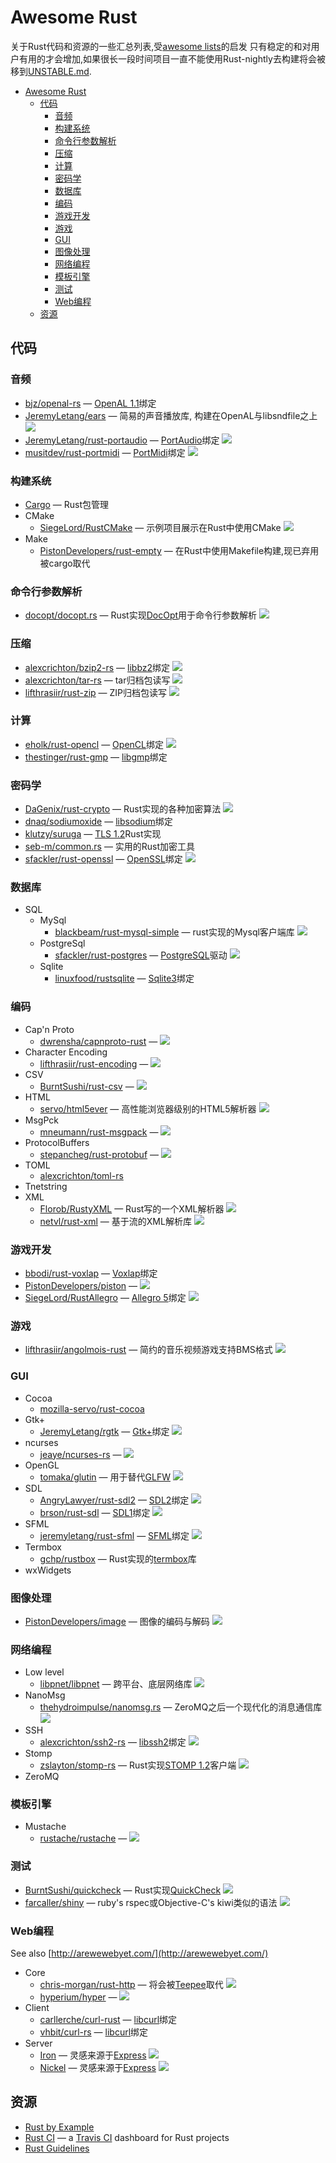 # Awesome Rust
关于Rust代码和资源的一些汇总列表,受[awesome lists](https://github.com/bayandin/awesome-awesomeness)的启发
只有稳定的和对用户有用的才会增加,如果很长一段时间项目一直不能使用Rust-nightly去构建将会被移到[UNSTABLE.md](UNSTABLE.md).

- [Awesome Rust](#awesome-rust)
  - [代码](#代码)
    - [音频](#音频)
    - [构建系统](#构建系统)
    - [命令行参数解析](#命令行参数解析)
    - [压缩](#压缩)
    - [计算](#计算)
    - [密码学](#密码学)
    - [数据库](#数据库)
    - [编码](#编码)
    - [游戏开发](#游戏开发)
    - [游戏](#游戏)
    - [GUI](#gui)
    - [图像处理](#图像处理)
    - [网络编程](#网络编程)
    - [模板引擎](#模板引擎)
    - [测试](#测试)
    - [Web编程](#Web编程)
  - [资源](#资源)

## 代码


### 音频

* [bjz/openal-rs](https://github.com/bjz/openal-rs/) — [OpenAL 1.1](http://www.openal.org/)绑定
* [JeremyLetang/ears](https://github.com/JeremyLetang/ears) — 简易的声音播放库, 构建在OpenAL与libsndfile之上 [<img src="https://travis-ci.org/jeremyletang/ears.svg?branch=master">](https://travis-ci.org/JeremyLetang/ears)
* [JeremyLetang/rust-portaudio](https://github.com/JeremyLetang/rust-portaudio) — [PortAudio](http://www.portaudio.com/)绑定 [<img src="https://travis-ci.org/jeremyletang/rust-portaudio.svg?branch=master">](https://travis-ci.org/JeremyLetang/rust-portaudio)
* [musitdev/rust-portmidi](https://github.com/musitdev/rust-portmidi) — [PortMidi](http://portmedia.sourceforge.net/portmidi/)绑定 [<img src="https://travis-ci.org/musitdev/rust-portmidi.svg?branch=master">](https://travis-ci.org/musitdev/rust-portmidi)

### 构建系统

* [Cargo](http://crates.io) — Rust包管理
* CMake
  * [SiegeLord/RustCMake](https://github.com/SiegeLord/RustCMake) — 示例项目展示在Rust中使用CMake [<img src="https://travis-ci.org/SiegeLord/RustCMake.svg?branch=master">](https://travis-ci.org/SiegeLord/RustCMake)
* Make
  * [PistonDevelopers/rust-empty](https://github.com/PistonDevelopers/rust-empty) — 在Rust中使用Makefile构建,现已弃用被cargo取代

### 命令行参数解析

* [docopt/docopt.rs](https://github.com/docopt/docopt.rs) — Rust实现[DocOpt](http://docopt.org)用于命令行参数解析 [<img src="https://travis-ci.org/docopt/docopt.rs.svg?branch=master">](https://travis-ci.org/docopt/docopt.rs)

### 压缩

* [alexcrichton/bzip2-rs](https://github.com/alexcrichton/bzip2-rs) — [libbz2](http://www.bzip.org)绑定 [<img src="https://travis-ci.org/alexcrichton/bzip2-rs.svg?branch=master">](https://travis-ci.org/alexcrichton/bzip2-rs)
* [alexcrichton/tar-rs](https://github.com/alexcrichton/tar-rs) — tar归档包读写 [<img src="https://travis-ci.org/alexcrichton/tar-rs.svg?branch=master">](https://travis-ci.org/alexcrichton/tar-rs)
* [lifthrasiir/rust-zip](https://github.com/lifthrasiir/rust-zip) — ZIP归档包读写 [<img src="https://travis-ci.org/lifthrasiir/rust-zip.svg?branch=master">](https://travis-ci.org/lifthrasiir/rust-zip)

### 计算

* [eholk/rust-opencl](https://github.com/eholk/rust-opencl) — [OpenCL](https://www.khronos.org/opencl/)绑定 [<img src="https://travis-ci.org/eholk/rust-opencl.svg?branch=master">](https://travis-ci.org/eholk/rust-opencl)
* [thestinger/rust-gmp](https://github.com/thestinger/rust-gmp) — [libgmp](https://gmplib.org/)绑定

### 密码学

* [DaGenix/rust-crypto](https://github.com/DaGenix/rust-crypto) — Rust实现的各种加密算法 [<img src="https://travis-ci.org/DaGenix/rust-crypto.svg?branch=master">](https://travis-ci.org/DaGenix/rust-crypto)
* [dnaq/sodiumoxide](https://github.com/dnaq/sodiumoxide) — [libsodium](https://github.com/jedisct1/libsodium)绑定
* [klutzy/suruga](https://github.com/klutzy/suruga) — [TLS 1.2](http://tools.ietf.org/html/rfc5246)Rust实现
* [seb-m/common.rs](https://github.com/klutzy/suruga) — 实用的Rust加密工具
* [sfackler/rust-openssl](https://github.com/sfackler/rust-openssl) — [OpenSSL](https://www.openssl.org/)绑定 [<img src="https://travis-ci.org/sfackler/rust-openssl.svg?branch=master">](https://travis-ci.org/sfackler/rust-openssl)

### 数据库

* SQL
  * MySql
    * [blackbeam/rust-mysql-simple](https://github.com/blackbeam/rust-mysql-simple) — rust实现的Mysql客户端库 [<img src="https://travis-ci.org/blackbeam/rust-mysql-simple.svg?branch=master">](https://travis-ci.org/blackbeam/rust-mysql-simple)
  * PostgreSql
    * [sfackler/rust-postgres](https://github.com/sfackler/rust-postgres) — [PostgreSQL](http://www.postgresql.org)驱动 [<img src="https://travis-ci.org/sfackler/rust-postgres.svg?branch=master">](https://travis-ci.org/sfackler/rust-postgres)
  * Sqlite
    * [linuxfood/rustsqlite](https://github.com/linuxfood/rustsqlite) — [Sqlite3](http://www.sqlite.org/)绑定

### 编码

* Cap'n Proto
  * [dwrensha/capnproto-rust](https://github.com/dwrensha/capnproto-rust) — [<img src="https://travis-ci.org/dwrensha/capnproto-rust.svg?branch=master">](https://travis-ci.org/dwrensha/capnproto-rust)
* Character Encoding
  * [lifthrasiir/rust-encoding](https://github.com/lifthrasiir/rust-encoding) — [<img src="https://travis-ci.org/lifthrasiir/rust-encoding.svg?branch=master">](https://travis-ci.org/lifthrasiir/rust-encoding)
* CSV
  * [BurntSushi/rust-csv](https://github.com/BurntSushi/rust-csv) — [<img src="https://api.travis-ci.org/BurntSushi/rust-csv.svg?branch=master">](https://travis-ci.org/BurntSushi/rust-csv)
* HTML
  * [servo/html5ever](https://github.com/servo/html5ever) — 高性能浏览器级别的HTML5解析器 [<img src="https://travis-ci.org/servo/html5ever.svg?branch=master">](https://travis-ci.org/servo/html5ever)
* MsgPck
  * [mneumann/rust-msgpack](https://github.com/mneumann/rust-msgpack) — [<img src="https://travis-ci.org/mneumann/rust-msgpack.svg?branch=master">](https://travis-ci.org/mneumann/rust-msgpack)
* ProtocolBuffers
  * [stepancheg/rust-protobuf](https://github.com/stepancheg/rust-protobuf) — [<img src="https://travis-ci.org/stepancheg/rust-protobuf.svg?branch=master">](https://travis-ci.org/stepancheg/rust-protobuf)
* TOML
  * [alexcrichton/toml-rs](https://github.com/alexcrichton/toml-rs)
* Tnetstring
* XML
  * [Florob/RustyXML](https://github.com/Florob/RustyXML) — Rust写的一个XML解析器 [<img src="https://travis-ci.org/Florob/RustyXML.svg?branch=master">](https://travis-ci.org/Florob/RustyXM)
  * [netvl/rust-xml](https://github.com/netvl/rust-xml) — 基于流的XML解析库 [<img src="https://travis-ci.org/netvl/rust-xml.svg?branch=master">](https://travis-ci.org/netvl/rust-xml)

### 游戏开发

* [bbodi/rust-voxlap](https://github.com/bbodi/rust-voxlap) — [Voxlap](http://advsys.net/ken/voxlap.htm)绑定
* [PistonDevelopers/piston](https://github.com/pistondevelopers/piston) — [<img src="https://travis-ci.org/PistonDevelopers/piston.svg?branch=master">](https://travis-ci.org/PistonDevelopers/piston)
* [SiegeLord/RustAllegro](https://github.com/SiegeLord/RustAllegro) — [Allegro 5](http://liballeg.org/)绑定 [<img src="https://travis-ci.org/SiegeLord/RustAllegro.svg?branch=master">](https://travis-ci.org/SiegeLord/RustAllegro)

### 游戏

* [lifthrasiir/angolmois-rust](https://github.com/lifthrasiir/angolmois-rust) — 简约的音乐视频游戏支持BMS格式 [<img src="https://travis-ci.org/lifthrasiir/angolmois-rust.svg?branch=master">](https://travis-ci.org/lifthrasiir/angolmois-rust)

### GUI

* Cocoa
  * [mozilla-servo/rust-cocoa](https://github.com/mozilla-servo/rust-cocoa)
* Gtk+
  * [JeremyLetang/rgtk](https://github.com/JeremyLetang/rgtk) — [Gtk+](http://www.gtk.org)绑定 [<img src="https://travis-ci.org/jeremyletang/rgtk.svg?branch=master">](https://travis-ci.org/jeremyletang/rgtk)
* ncurses
  * [jeaye/ncurses-rs](https://github.com/jeaye/ncurses-rs) — [<img src="https://travis-ci.org/jeaye/ncurses-rs.svg?branch=master">](https://travis-ci.org/jeaye/ncurses-rs)
* OpenGL
  * [tomaka/glutin](https://github.com/tomaka/glutin) — 用于替代[GLFW](http://www.glfw.org/) [<img src="https://travis-ci.org/tomaka/glutin.svg?branch=master">](https://travis-ci.org/tomaka/glutin)
* SDL
  * [AngryLawyer/rust-sdl2](https://github.com/AngryLawyer/rust-sdl2) — [SDL2](http://www.libsdl.org/)绑定 [<img src="https://travis-ci.org/AngryLawyer/rust-sdl2.svg?branch=master">](https://travis-ci.org/AngryLawyer/rust-sdl2)
  * [brson/rust-sdl](https://github.com/brson/rust-sdl) — [SDL1](http://www.libsdl.org/)绑定 [<img src="https://travis-ci.org/brson/rust-sdl.svg?branch=master">](https://travis-ci.org/brson/rust-sdl)
* SFML
  * [jeremyletang/rust-sfml](https://github.com/JeremyLetang/rust-sfml) — [SFML](http://www.sfml-dev.org/)绑定 [<img src="https://travis-ci.org/jeremyletang/rust-sfml.svg?branch=master">](https://travis-ci.org/jeremyLetang/rust-sfml)
* Termbox
  * [gchp/rustbox](https://github.com/gchp/rustbox) — Rust实现的[termbox](http://github.com/nsf/termbox)库
* wxWidgets

### 图像处理

* [PistonDevelopers/image](https://github.com/PistonDevelopers/image) — 图像的编码与解码 [<img src="https://travis-ci.org/PistonDevelopers/image.svg?branch=master">](https://travis-ci.org/PistonDevelopers/image)

### 网络编程

* Low level
  * [libpnet/libpnet](https://github.com/libpnet/libpnet) — 跨平台、底层网络库 [<img src="https://api.travis-ci.org/libpnet/libpnet.svg?branch=master">](https://travis-ci.org/libpnet/libpnet)
* NanoMsg
  * [thehydroimpulse/nanomsg.rs](https://github.com/thehydroimpulse/nanomsg.rs) — ZeroMQ之后一个现代化的消息通信库 [<img src="https://travis-ci.org/thehydroimpulse/nanomsg.rs.svg?branch=master">](https://travis-ci.org/thehydroimpulse/nanomsg.rs)
* SSH
  * [alexcrichton/ssh2-rs](https://github.com/alexcrichton/ssh2-rs) — [libssh2](http://www.libssh2.org/)绑定 [<img src="https://travis-ci.org/alexcrichton/ssh2-rs.svg?branch=master">](https://travis-ci.org/alexcrichton/ssh2-rs)
* Stomp
  * [zslayton/stomp-rs](https://github.com/zslayton/stomp-rs) — Rust实现[STOMP 1.2](http://stomp.github.io/stomp-specification-1.2.html)客户端 [<img src="https://api.travis-ci.org/zslayton/stomp-rs.svg?branch=master">](https://travis-ci.org/zslayton/stomp-rs)
* ZeroMQ

### 模板引擎

* Mustache
  * [rustache/rustache](https://github.com/rustache/rustache) — [<img src="https://travis-ci.org/rustache/rustache.svg?branch=master">](https://travis-ci.org/rustache/rustache)

### 测试

* [BurntSushi/quickcheck](https://github.com/BurntSushi/quickcheck) — Rust实现[QuickCheck](http://www.haskell.org/haskellwiki/Introduction_to_QuickCheck1) [<img src="https://travis-ci.org/BurntSushi/quickcheck.svg?branch=master">](https://travis-ci.org/BurntSushi/quickcheck)
* [farcaller/shiny](https://github.com/farcaller/shiny) — ruby's rspec或Objective-C's kiwi类似的语法 [<img src="https://travis-ci.org/farcaller/shiny.svg?branch=master">](https://travis-ci.org/farcaller/shiny)

### Web编程

See also [http://arewewebyet.com/](http://arewewebyet.com/)

* Core
  * [chris-morgan/rust-http](https://github.com/chris-morgan/rust-http) — 将会被[Teepee](http://teepee.rs/)取代 [<img src="https://travis-ci.org/chris-morgan/rust-http.svg?branch=master">](https://travis-ci.org/chris-morgan/rust-http)
  * [hyperium/hyper](https://github.com/hyperium/hyper) — [<img src="https://travis-ci.org/hyperium/hyper.svg?branch=master">](https://travis-ci.org/hyperium/hyper)
* Client
  * [carllerche/curl-rust](https://github.com/carllerche/curl-rust) — [libcurl](http://curl.haxx.se/libcurl/)绑定
  * [vhbit/curl-rs](https://github.com/vhbit/curl-rs) — [libcurl](http://curl.haxx.se/libcurl/)绑定
* Server
  * [Iron](http://ironframework.io/) — 灵感来源于[Express](http://expressjs.com/) [<img src="https://travis-ci.org/iron/iron.svg?branch=master">](https://travis-ci.org/iron/iron)
  * [Nickel](http://nickel.rs/) — 灵感来源于[Express](http://expressjs.com/) [<img src="https://travis-ci.org/nickel-org/nickel.rs.svg?branch=master">](https://travis-ci.org/nickel-org/nickel.rs)

## 资源

* [Rust by Example](http://rustbyexample.com/)
* [Rust CI](http://www.rust-ci.org) — a [Travis CI](https://travis-ci.com) dashboard for Rust projects
* [Rust Guidelines](http://aturon.github.io)